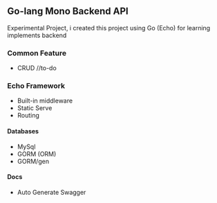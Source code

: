 ## Go-lang Mono Backend API

Experimental Project, i created this project using Go (Echo) for learning implements backend

### Common Feature

- CRUD //to-do

### Echo Framework

- Built-in middleware
- Static Serve
- Routing

#### Databases

- MySql
- GORM (ORM)
- GORM/gen

#### Docs

- Auto Generate Swagger
